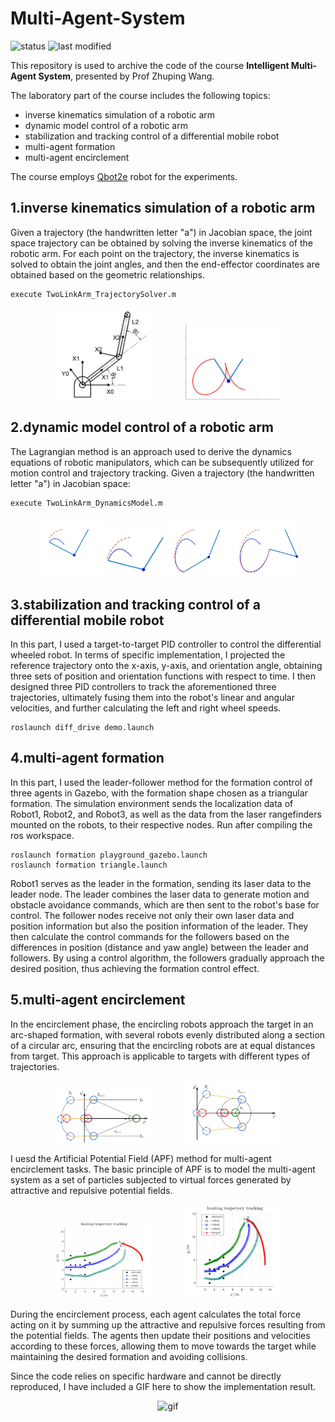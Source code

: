# Multi-Agent-System

![status](https://img.shields.io/badge/status-archived-EB1923)
![last modified](https://img.shields.io/badge/last%20modified-04%2F28%2F2023-EB1923)

This repository is used to archive the code of the course **Intelligent Multi-Agent System**, presented by Prof Zhuping Wang. 

The laboratory part of the course includes the following topics: 
+ inverse kinematics simulation of a robotic arm
+ dynamic model control of a robotic arm
+ stabilization and tracking control of a differential mobile robot
+ multi-agent formation 
+ multi-agent encirclement

The course employs [Qbot2e](https://github.com/MRHan-426/Multi-Agent-System/blob/main/.assets/QBot2e_Datasheet.pdf) robot for the experiments.


## **1.inverse kinematics simulation of a robotic arm**
Given a trajectory (the handwritten letter "a") in Jacobian space, the joint space trajectory can be obtained by solving the inverse kinematics of the robotic arm. For each point on the trajectory, the inverse kinematics is solved to obtain the joint angles, and then the end-effector coordinates are obtained based on the geometric relationships.

```
execute TwoLinkArm_TrajectorySolver.m
```

<p align="center">
    <img src="https://github.com/MRHan-426/Multi-Agent-System/blob/main/.assets/robot_arm.png" alt="image" width="30%" height="auto">
    &nbsp;&nbsp;&nbsp;&nbsp;&nbsp;&nbsp;&nbsp;&nbsp;&nbsp;&nbsp;&nbsp;&nbsp;
    <img src="https://github.com/MRHan-426/Multi-Agent-System/blob/main/.assets/inverse_kinematics.gif" alt="gif" width="30%" height="auto">
</p>


## **2.dynamic model control of a robotic arm**
The Lagrangian method is an approach used to derive the dynamics equations of robotic manipulators, which can be subsequently utilized for motion control and trajectory tracking. Given a trajectory (the handwritten letter "a") in Jacobian space:

```
execute TwoLinkArm_DynamicsModel.m
```

<p align="center">
    <img src="https://github.com/MRHan-426/Multi-Agent-System/blob/main/.assets/dynamic0.png" alt="image" width="20%" height="auto">
    <img src="https://github.com/MRHan-426/Multi-Agent-System/blob/main/.assets/dynamic1.png" alt="image" width="20%" height="auto">
    <img src="https://github.com/MRHan-426/Multi-Agent-System/blob/main/.assets/dynamic2.png" alt="image" width="20%" height="auto">
    <img src="https://github.com/MRHan-426/Multi-Agent-System/blob/main/.assets/dynamic3.png" alt="image" width="20%" height="auto">
</p>

## **3.stabilization and tracking control of a differential mobile robot**
In this part, I used a target-to-target PID controller to control the differential wheeled robot. In terms of specific implementation, I projected the reference trajectory onto the x-axis, y-axis, and orientation angle, obtaining three sets of position and orientation functions with respect to time. I then designed three PID controllers to track the aforementioned three trajectories, ultimately fusing them into the robot's linear and angular velocities, and further calculating the left and right wheel speeds.

```
roslaunch diff_drive demo.launch
```


## **4.multi-agent formation**
In this part, I used the leader-follower method for the formation control of three agents in Gazebo, with the formation shape chosen as a triangular formation. The simulation environment sends the localization data of Robot1, Robot2, and Robot3, as well as the data from the laser rangefinders mounted on the robots, to their respective nodes. Run after compiling the ros workspace.

```
roslaunch formation playground_gazebo.launch
roslaunch formation triangle.launch
```

Robot1 serves as the leader in the formation, sending its laser data to the leader node. The leader combines the laser data to generate motion and obstacle avoidance commands, which are then sent to the robot's base for control. The follower nodes receive not only their own laser data and position information but also the position information of the leader. They then calculate the control commands for the followers based on the differences in position (distance and yaw angle) between the leader and followers. By using a control algorithm, the followers gradually approach the desired position, thus achieving the formation control effect. 


## **5.multi-agent encirclement**
In the encirclement phase, the encircling robots approach the target in an arc-shaped formation, with several robots evenly distributed along a section of a circular arc, ensuring that the encircling robots are at equal distances from target. This approach is applicable to targets with different types of trajectories.

<p align="center">
    <img src="https://github.com/MRHan-426/Multi-Agent-System/blob/main/.assets/tracking.png" alt="image" width="30%" height="auto">
    &nbsp;&nbsp;&nbsp;&nbsp;&nbsp;&nbsp;&nbsp;&nbsp;&nbsp;&nbsp;&nbsp;&nbsp;
    <img src="https://github.com/MRHan-426/Multi-Agent-System/blob/main/.assets/catching.png" alt="image" width="30%" height="auto">
</p>

I uesd the Artificial Potential Field (APF) method for multi-agent encirclement tasks. The basic principle of APF is to model the multi-agent system as a set of particles subjected to virtual forces generated by attractive and repulsive potential fields. 

<p align="center">
    <img src="https://github.com/MRHan-426/Multi-Agent-System/blob/main/.assets/simulate1.png" alt="image" width="30%" height="auto">
    &nbsp;&nbsp;&nbsp;&nbsp;&nbsp;&nbsp;&nbsp;&nbsp;&nbsp;&nbsp;&nbsp;&nbsp;
    <img src="https://github.com/MRHan-426/Multi-Agent-System/blob/main/.assets/simulate2.png" alt="image" width="30%" height="auto">
</p>

During the encirclement process, each agent calculates the total force acting on it by summing up the attractive and repulsive forces resulting from the potential fields. The agents then update their positions and velocities according to these forces, allowing them to move towards the target while maintaining the desired formation and avoiding collisions.

Since the code relies on specific hardware and cannot be directly reproduced, I have included a GIF here to show the implementation result.
<p align="center">
  <img src="https://github.com/MRHan-426/Multi-Agent-System/blob/main/.assets/encirclement.gif" alt="gif" >
</p>

